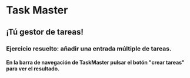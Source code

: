 # Task Master

## ¡Tú gestor de tareas!

### Ejercicio resuelto: añadir una entrada múltiple de tareas. 
#### En la barra de navegación de TaskMaster pulsar el botón "crear tareas" para ver el resultado.
